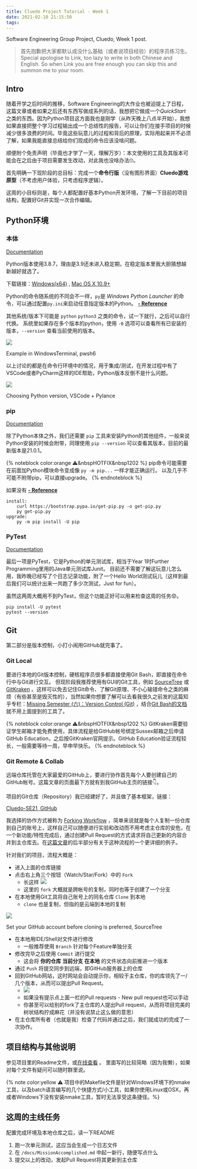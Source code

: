 ```yaml
---
title: Cluedo Project Tutorial - Week 1
date: 2021-02-10 21:15:50
tags:
---
```


Software Engineering Group Project, Cluedo, Week 1 post.
<!-- more -->


>首先抱歉把大家都默认成没什么基础（或者说项目经验）的程序员练习生。<br>Special apologise to Link, too lazy to write in both Chinese and English. So when Link you are free enough you can skip this and summon me to your room.



## Intro

随着开学之后时间的推移，Software Engineering的大作业也被迫提上了日程，这篇文章或者如果之后还有东西写做成系列的话，我想把它做成一个*QuickStart*之类的东西。因为Python项目这方面我也是刚学（从昨天晚上八点半开始），我想如果直接把整个学习过程输出成一个总结性的报告，可以让你们在接手项目的时候减少很多浪费的时间。毕竟这些玩意儿的过程和背后的原理，实际用起来并不必须了解，如果我能直接总结给你们现成的命令应该没啥问题。

顺便附个免责声明（毕竟也才学了一天，理解万岁）：本文使用的工具及其版本可能会在之后由于项目需要发生改动，对此我也没啥办法🙄。

首先明确一下现阶段的总目标：完成一个**命令行版**（没有图形界面）**Cluedo游戏原型**（不考虑用户体验，只考虑程序逻辑）。

这周的小目标则是，每个人都配置好基本Python开发环境，了解一下目前的项目结构，配置好Git并实现一次合作编辑。

## Python环境

### 本体

<a class="doc-link" href = "https://docs.python.org/3.8/">Documentation</a>

Python版本使用3.8.7，理由是3.9还未进入稳定期，在稳定版本里我大胆猜想越新越好就选了。

下载链接：[Windows(x64)](https://www.python.org/ftp/python/3.8.7/python-3.8.7-amd64.exe) , [Mac OS X 10.9+](https://www.python.org/ftp/python/3.8.7/python-3.8.7-macosx10.9.pkg)

Python的命令随系统的不同会不一样，`py`是 *Windows Python Launcher* 的命令，可以通过配置`py.ini`来启动任意指定版本的Python。 **[- Reference](https://stackoverflow.com/a/21257622)**

其他系统/版本下可能是 `python` `python3` 之类的命令，试一下就行，之后可以自行代换。
系统里如果存在多个版本的python，使用 `-0` 选项可以查看所有已安装的版本，`--version` 查看当前使用的版本。


<a href = "python-cmd.jpg" target = "_blank"><img class = "primary" src = "python-cmd.jpg"/></a>  
<figcaption>Example in WindowsTerminal, pwsh6</figcaption> 

以上讨论的都是在命令行环境中的情况，用于集成/测试，在开发过程中有了VSCode或者PyCharm这样的IDE帮助，Python版本反倒不是什么问题。


<a href = "vscode-pylance.png" target = "_blank"><img class="primary" src="vscode-pylance.png" /></a>
<figcaption>Choosing Python version, VSCode + Pylance</figcaption>

### pip

<a class="doc-link" href = "https://pip.pypa.io/en/stable/">Documentation</a>

除了Python本体之外，我们还需要 `pip` 工具来安装Python的其他组件，一般来说Python安装的时候会附带，同理使用 `pip --version` 可以查看其版本，目前的最新版本是21.0.1。

{% noteblock color:orange ⚠&nbspHOTFIX&nbsp1202 %}
pip命令可能需要在前面加Python模块命令变成像 `py -m pip...` 一样才能正确运行。
以及几乎不可能不附带pip，可以直接upgrade。
{% endnoteblock %}


如果没有 **[- Reference](https://pip.pypa.io/en/stable/installing/)**
```
install:
    curl https://bootstrap.pypa.io/get-pip.py -o get-pip.py
    py get-pip.py
upgrade:
    py -m pip install -U pip
```

### PyTest

<a class="doc-link" href = "https://docs.pytest.org/en/stable/">Documentation</a>

最后一项是PyTest，它是Python的单元测试库，相当于Year 1时Further Programming里用的Java单元测试库Junit。
目前还不需要了解这玩意儿怎么用，我昨晚已经写了个日志记录功能，附了一个Hello World测试玩儿（这样到最后我们可以统计出来一共跑了多少次测试，Just for fun）。

虽然这两周大概用不到PyTest，但这个功能正好可以用来检查这周的任务😟。

```
pip install -U pytest
pytest --version
```

## Git

第二部分是版本控制，小打小闹用GitHub就完事了。

### Git Local

要进行本地的Git版本控制，硬核程序员很多都直接使用Git Bash，即直接在命令行中与Git进行交互。
但现阶段我推荐使用有GUI的Git工具，例如 [SourceTree](https://www.sourcetreeapp.com/) 或 [GitKraken](https://www.gitkraken.com/) 。这样可以免去记住Git命令、了解Git原理、不小心输错命令之类的麻烦（有些甚至是毁灭性的），当然如果你想要了解可以去看我很久之前发的这篇知乎专栏：[Missing Semester (六)：Version Control (Git)](https://zhuanlan.zhihu.com/p/139820055) ，结合[Git Bash的文档](https://git-scm.com/doc)就不用上面提到的工具了。

{% noteblock color:orange ⚠&nbspHOTFIX&nbsp1202 %}
GitKraken需要验证学生邮箱才能免费使用，具体流程是给GitHub帐号绑定Sussex邮箱之后申请GitHub Education，之后按GitKraken官网提示。GitHub Education验证流程较长，一般需要等待一周，早申早快乐。
{% endnoteblock %}

### Git Remote & Collab

远端仓库托管在大家最爱的GitHub上，要进行协作首先每个人要创建自己的GitHub帐号。这篇文章的页面最下方就有到我GitHub主页的链接👇。

项目的Git仓库（Repository）我已经建好了，并且做了基本框架，链接：

<a class="doc-link" href = "https://github.com/fceek/Cluedo-SE21">Cluedo-SE21, GitHub</a>

我选择的协作方式被称为 [Forking Workflow](https://www.atlassian.com/git/tutorials/comparing-workflows/forking-workflow) ，简单来说就是每个人复制一份仓库到自己的账号上，这样自己可以随便进行实验和改动而不用考虑主仓库的安危，在一个新功能/特性完成后，通过创建Pull Request的方式请求将自己更新的内容合并到主仓库去。在[这篇文章](https://www.atlassian.com/git/tutorials/making-a-pull-request)的后半部分有关于这种流程的一个更详细的例子。

针对我们的项目，流程大概是：
- 进入上面的仓库链接
- 点击右上角三个按钮（Watch/Star/Fork）中的 `Fork`
  - 长这样 <img src="fork.jpg">
  - 这里的 `fork` 大概就是跨帐号的复制，同时也等于创建了一个分支
- 在本地使用Git工具将自己账号上的同名仓库 `Clone` 到本地
  - `clone` 也是复制，但指的是云端到本地的复制

<a href = "sourcetree-remote-account.png" target = "_blank"><img class="primary" src="sourcetree-remote-account.png"/></a>
<figcaption>Set your GitHub account before cloning is preferred, SourceTree</figcaption>

- 在本地用IDE/Shell对文件进行修改
  - 一般推荐使用 `Branch` 针对每个Feature单独分支
- 修改完毕之后使用 `Commit` 进行提交
  - 这会将 **你的仓库** **当前分支** **在本地** 的文件状态向前推进一个版本
- 通过 `Push` 将提交同步到远端，即GitHub服务器上的仓库
- 回到GitHub网站，这时网站会自动提示你，相较于主仓库，你的库领先了一/几个版本，从而可以提出Pull Request。
  - <img src="pull-request-auto.jpg">
  - 如果没有提示点上面一栏的Pull requests - New pull request也可以手动
  - 你甚至可以给别的fork了主仓库的人提出Pull request，从而将项目完美的树状结构拧成麻花（并没有说禁止这么做的意思）
- 在主仓库所有者（也就是我）检查了代码并通过之后，我们就成功的完成了一次协作。


## 项目结构与其他说明

参见项目里的Readme文件，或[在线查看](https://github.com/fceek/Cluedo-SE21/blob/master/README.md) 。
里面写的比较简略（因为我懒），如果对每个文件有疑问可以随时群里说。

{% note color:yellow ⚠&nbsp;项目中的Makefile文件是针对Windows环境下的nmake工具，以及batch语言编写的几个快捷方式/小工具，如果你使用Linux或OSX，再或者Windows下没有安装nmake工具，暂时无法享受这条捷径。%}


## 这周的主线任务

配置完成环境及本地仓库之后，读一下README

1. 跑一次单元测试，这应当会生成一个日志文件
2. 在 `/docs/MissionAccomplished.md` 中起一新行，随便写点什么
3. 提交以上的改动，发起Pull Request将其更新到主仓库